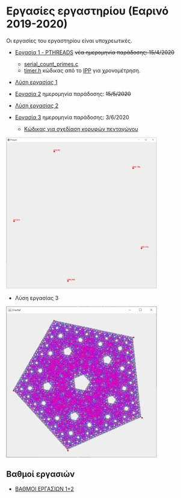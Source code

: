 # Εργασίες εργαστηρίου (Εαρινό 2019-2020)

Οι εργασίες του εργαστηρίου είναι υποχρεωτικές.


* [Εργασία 1 - PTHREADS](./assignment1/20200224_assignment1.pdf) ~~νέα ημερομηνία παράδοσης: 15/4/2020~~
  * [serial_count_primes.c](./assignment1/serial_count_primes.c)
  * [timer.h](./assignment1/timer.h) κώδικας από το [IPP](https://www.cs.usfca.edu/~peter/ipp/) για χρονομέτρηση.
* [Λύση εργασίας 1](./assignment1_sol/README.md) 

* [Εργασία 2](./assignment2/20200424_assignment2.pdf) ημερομηνία παράδοσης: ~~15/5/2020~~
* [Λύση εργασίας 2](./assignment2_sol/README.md)

* [Εργασία 3](./assignment3/20200521_assignment3.pdf)  ημερομηνία παράδοσης: 3/6/2020
  * [Κώδικας για σχεδίαση κορυφών πενταγώνου](./assignment3_sol/Polygon.java)
    
<img src="./assignment3_sol/Polygon.PNG" alt="polygon"	title="polygon" width="400" height="400" />  
  
  * Λύση εργασίας 3

<img src="./assignment3_sol/fractal.PNG" alt="fractal"	title="fractal" width="400" height="400" />

## Βαθμοί εργασιών

* [ΒΑΘΜΟΙ ΕΡΓΑΣΙΩΝ 1+2](./ΕΡΓΑΣΙΕΣ%202019-2020.pdf)
  
